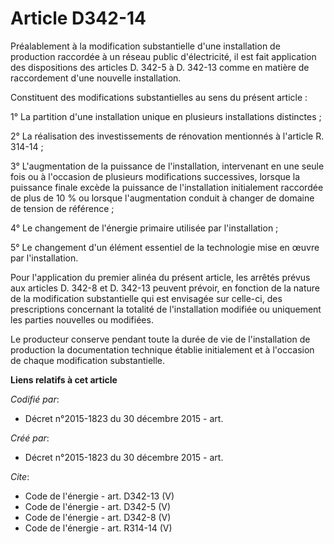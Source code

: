 # Article D342-14

Préalablement à la modification substantielle d'une installation de production raccordée à un réseau public d'électricité, il
est fait application des dispositions des articles D. 342-5 à D. 342-13 comme en matière de raccordement d'une nouvelle
installation. 

Constituent des modifications substantielles au sens du présent article : 

1° La partition d'une installation unique en plusieurs installations distinctes ; 

2° La réalisation des investissements de rénovation mentionnés à l'article R. 314-14 ; 

3° L'augmentation de la puissance de l'installation, intervenant en une seule fois ou à l'occasion de plusieurs modifications
successives, lorsque la puissance finale excède la puissance de l'installation initialement raccordée de plus de 10 % ou
lorsque l'augmentation conduit à changer de domaine de tension de référence ; 

4° Le changement de l'énergie primaire utilisée par l'installation ; 

5° Le changement d'un élément essentiel de la technologie mise en œuvre par l'installation. 

Pour l'application du premier alinéa du présent article, les arrêtés prévus aux articles D. 342-8 et D. 342-13 peuvent
prévoir, en fonction de la nature de la modification substantielle qui est envisagée sur celle-ci, des prescriptions
concernant la totalité de l'installation modifiée ou uniquement les parties nouvelles ou modifiées. 

Le producteur conserve pendant toute la durée de vie de l'installation de production la documentation technique établie
initialement et à l'occasion de chaque modification substantielle.

**Liens relatifs à cet article**

_Codifié par_:

  - Décret n°2015-1823 du 30 décembre 2015 - art.

_Créé par_:

  - Décret n°2015-1823 du 30 décembre 2015 - art.

_Cite_:

  - Code de l'énergie - art. D342-13 (V)
  - Code de l'énergie - art. D342-5 (V)
  - Code de l'énergie - art. D342-8 (V)
  - Code de l'énergie - art. R314-14 (V)
